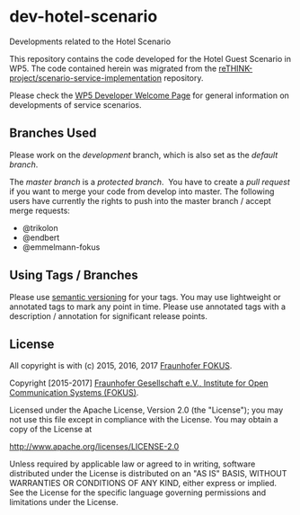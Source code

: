 # dev-hotel-scenario
Developments related to the Hotel Scenario

This repository contains the code developed for the Hotel Guest Scenario in WP5.  The code contained herein was migrated from the [reTHINK-project/scenario-service-implementation](https://github.com/reTHINK-project/scenario-service-implementation) repository.


Please check the [WP5 Developer Welcome Page](https://github.com/reTHINK-project/scenario-service-implementation/blob/master/README.md) for general information on developments of service scenarios.


## Branches Used

Please work on the *development* branch, which is also set as the *default branch*.

The *master branch* is a *protected branch*.  You have to create a *pull request* if you want to merge your code from develop into master.  The following users have currently the rights to push into the master branch / accept merge requests:
  * @trikolon
  * @endbert
  * @emmelmann-fokus

## Using Tags / Branches

Please use [semantic versioning](http://semver.org) for your tags.  You may use lightweight or annotated tags to mark any point in time.  Please use annotated tags with a description / annotation for significant release points.



  
## License

All copyright is with (c) 2015, 2016, 2017 [Fraunhofer FOKUS](http://www.fokus.fraunhofer.de).

Copyright [2015-2017] [Fraunhofer Gesellschaft e.V., Institute for
Open Communication Systems (FOKUS)](http://www.fokus.fraunhofer.de).

Licensed under the Apache License, Version 2.0 (the "License");
you may not use this file except in compliance with the License.
You may obtain a copy of the License at

http://www.apache.org/licenses/LICENSE-2.0

Unless required by applicable law or agreed to in writing, software
distributed under the License is distributed on an "AS IS" BASIS,
WITHOUT WARRANTIES OR CONDITIONS OF ANY KIND, either express or implied.
See the License for the specific language governing permissions and
limitations under the License.
